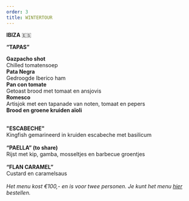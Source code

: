 ```yaml
---
order: 3
title: WINTERTOUR
---
```

**IBIZA** 🇪🇸

**“TAPAS”** 

**Gazpacho shot**\
Chilled tomatensoep\
**Pata Negra** \
Gedroogde Iberico ham \
**Pan con tomate**\
Getoast brood met tomaat en ansjovis \
**Romesco**\
Artisjok met een tapanade van noten, tomaat en pepers\
**Brood en groene kruiden aïoli** 

\
**"ESCABECHE"**\
Kingfish gemarineerd in kruiden escabeche met basilicum \
\
**“PAELLA” (to share)**\
Rijst met kip, gamba, mosseltjes en barbecue groentjes \
\
**“FLAN CARAMEL”** \
Custard en caramelsaus \
\
*Het menu kost €100,- en is voor twee personen. Je kunt het menu [hier](https://wwc.resengo.com/IndexFrame?companyShortCode=Restaurant_Jaime_van_Heije_Ouderkerk_ad_Amstel&Lang=NL&url=pq%2FFsL5gXV3FwLxirI%2BhvZuhwV2JnpdSlZWpwFydv7m%2BwM61nbehoXN2gnmgf3ZnalSAp6N1eI1raISZlJV2emNLinaZf155e6Cbm4dwf3F4n3WUiV6YhJyVnI5ja41qdk6bi6l4i4VsoZ53gFyWhYCBdbjPoF2ty6SqYp3Flw%3D%3D) bestellen.*